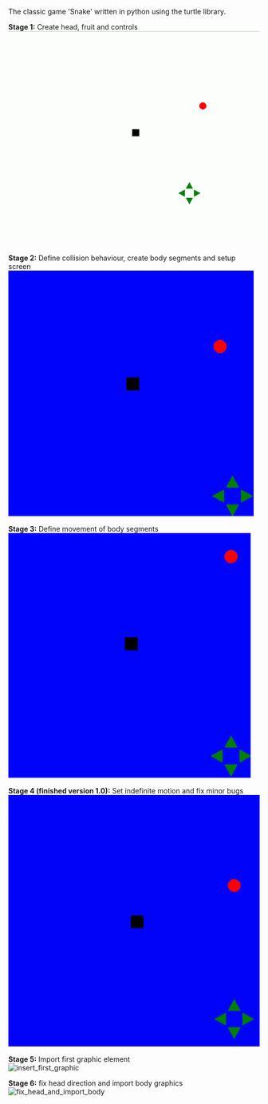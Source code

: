 The classic game 'Snake' written in python using the turtle library.

**Stage 1:**
Create head, fruit and controls
![headfruitcontrols](https://github.com/Ray-Subahri/pythonsnake/blob/main/documentation/gif%20stages/stage1_basics_create%20head%2C%20fruit%20and%20controls.gif)

**Stage 2:**
Define collision behaviour, create body segments and setup screen
![collision, body, screen](https://github.com/Ray-Subahri/pythonsnake/blob/main/documentation/gif%20stages/stage2_basics_set%20collision%20behaviour%2C%20create%20body%20and%20setup%20screen.gif)


**Stage 3:**
Define movement of body segments                                                     
![bodymovement](https://github.com/Ray-Subahri/pythonsnake/blob/main/documentation/gif%20stages/stage3_basics_set%20body%20movement.gif)

**Stage 4 (finished version 1.0):**
Set indefinite motion and fix minor bugs
![finished_version1](https://github.com/Ray-Subahri/pythonsnake/blob/main/documentation/gif%20stages/stage4_finished_v1_set%20indefinite%20motion%20and%20fix%20bugs.gif)

**Stage 5:**
Import first graphic element                                                           
![insert_first_graphic](https://github.com/Ray-Subahri/turtlesnake/blob/main/documentation/gif%20stages/stage5_design_import%20fruit%20and%20head%20graphics.gif)

**Stage 6:**
fix head direction and import body graphics                                                     
![fix_head_and_import_body](https://github.com/Ray-Subahri/turtlesnake/blob/main/documentation/gif%20stages/stage6_design_fix%20head%20direction%2C%20import%20body%20graphics.gif)
